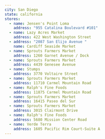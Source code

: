 ```yaml
---
city: San Diego
state: california
stores:
  - name: Jensen's Point Loma
    address: "955 Catalina Boulevard #101"
  - name: Lazy Acres Market
    address: 422 West Washington Street
  - address: "2087 San Elijo Avenue "
    name: Cardiff Seaside Market
  - name: Sprouts Farmers Market
    address: 1260 Garnet Avenue / Dock
  - name: Sprouts Farmers Market
    address: 4439 Genesee Avenue
  - name: Stumps
    address: 3770 Voltaire Street
  - name: Sprouts Farmers Market
    address: 11710 Carmel Mountain Road
  - name: Ralph's Fine Foods
    address: 11875 Carmel Mountain Road
  - name: Sprouts Farmers Market
    address: 16415 Paseo del Sur
  - name: Sprouts Farmers Market
    address: 3015 Clairmont Drive
  - name: Ralph's Fine Foods
    address: 5680 Mission Center Road
  - name: Verde Terra
    address: 1605 Pacific Rim Court-Suite A
---
```

